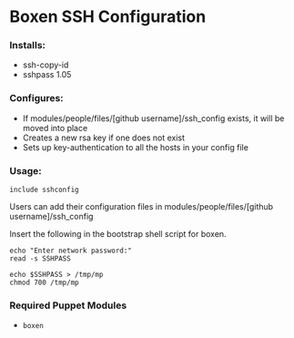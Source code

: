 # Boxen SSH Configuration 

### Installs:
- ssh-copy-id
- sshpass 1.05

### Configures:
- If modules/people/files/[github username]/ssh_config exists, it will be moved into place
- Creates a new rsa key if one does not exist
- Sets up key-authentication to all the hosts in your config file


### Usage:

```
include sshconfig
```

Users can add their configuration files in modules/people/files/[github username]/ssh_config


Insert the following in the bootstrap shell script for boxen.

```
echo "Enter network password:"
read -s SSHPASS

echo $SSHPASS > /tmp/mp
chmod 700 /tmp/mp
```

### Required Puppet Modules

* `boxen`